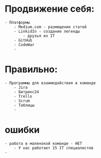 # Продвижение себя: 
	- Платформы
		- Medium.com - размещение статей
		- LinkidIn - создание легенды
			- друзья из IT
		- GitHub
		- CodeWar
		- 
# Правильно: 
	- Программы для взаимодействия в команде
		- Jira
		- Битрикс24
		- Trello
		- Scrum
		- Таблицы
		- 
# ошибки
	- работа в маленокой команде - НЕТ
		- У нас работает 15 IT специалистов
	- 